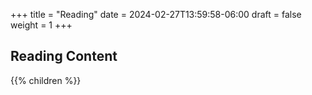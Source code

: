+++
title = "Reading"
date = 2024-02-27T13:59:58-06:00
draft = false
weight = 1
+++

## Reading Content

{{% children %}}
